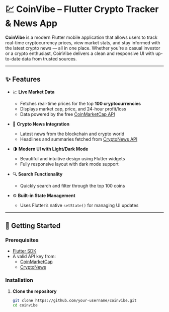 # 💹 CoinVibe – Flutter Crypto Tracker & News App

**CoinVibe** is a modern Flutter mobile application that allows users to track real-time cryptocurrency prices, view market stats, and stay informed with the latest crypto news — all in one place. Whether you're a casual investor or a crypto enthusiast, CoinVibe delivers a clean and responsive UI with up-to-date data from trusted sources.

---

## ✨ Features

- 📈 **Live Market Data**
  - Fetches real-time prices for the top **100 cryptocurrencies**
  - Displays market cap, price, and 24-hour profit/loss
  - Data powered by the free [CoinMarketCap API](https://coinmarketcap.com/api/)

- 📰 **Crypto News Integration**
  - Latest news from the blockchain and crypto world
  - Headlines and summaries fetched from [CryptoNews API](https://cryptonews-api.com/)

- 🌗 **Modern UI with Light/Dark Mode**
  - Beautiful and intuitive design using Flutter widgets
  - Fully responsive layout with dark mode support

- 🔍 **Search Functionality**
  - Quickly search and filter through the top 100 coins

- ⚙️ **Built-in State Management**
  - Uses Flutter’s native `setState()` for managing UI updates

---

## 🚀 Getting Started

### Prerequisites

- [Flutter SDK](https://docs.flutter.dev/get-started/install)
- A valid API key from:
  - [CoinMarketCap](https://coinmarketcap.com/api/)
  - [CryptoNews](https://cryptonews-api.com/)

### Installation

1. **Clone the repository**
   ```bash
   git clone https://github.com/your-username/coinvibe.git
   cd coinvibe
